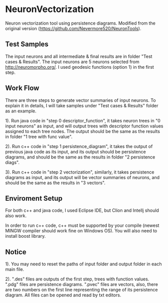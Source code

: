 # NeuronVectorization
Neuron vectorization tool using persistence diagrams. Modified from the original version (https://github.com/Nevermore520/NeuronTools).

## Test Samples

The input neurons and all intermediate & final results are in folder "Test cases & Results". The input neurons are 5 neurons selected from http://neuromorpho.org/. I used geodesic functions (option 1) in the first step.

## Work Flow

There are three steps to generate vector summaries of input neurons. To explain it in details, I will take samples under "Test cases & Results" folder as an example.

1). Run java code in "step 0 descriptor_function", it takes neuron trees in "0 input neurons" as input, and will output trees with descriptor function values assigned to each tree nodes. The output should be the same as the results in folder "1 tree with func value".

2). Run c++ code in "step 1 persistence_diagram", it takes the output of previous java code as its input, and its output should be persistence diagrams, and should be the same as the results in folder "2 persistence diags".

3). Run c++ code in "step 2 vectorization", similarly, it takes persistence diagrams as input, and its output will be vector summaries of neurons, and should be the same as the results in "3 vectors".

## Enviroment Setup

For both c++ and java code, I used Eclipse IDE, but Clion and Intellj should also work.

In order to run c++ code, c++ must be supported by your compile (newest MINGW compiler should work fine on Windows OS). You will also need to install boost library.

## Notice

1). You may need to reset the paths of input folder and output folder in each main file.

2). ".des" files are outputs of the first step, trees with function values.
    ".pdg" files are persistence diagrams.
    ".pvec" files are vectors, also, there are two numbers on the first line representing the range of its persistence diagram.
    All files can be opened and read by txt editors.
